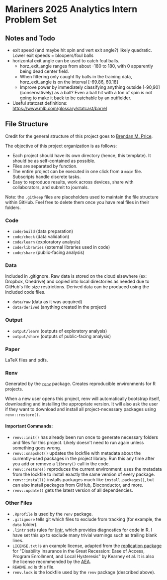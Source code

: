 # Mariners 2025 Analytics Intern Problem Set

## Notes and Todo
- exit speed (and maybe hit spin and vert exit angle?) likely quadratic. Lower exit speeds = bloopers/foul balls
- horizontal exit angle can be used to catch foul balls.
    - horz_exit_angle ranges from about -180 to 180, with 0 apparently being dead center field.
    - When filtering only caught fly balls in the training data, horz_exit_angle is on the interval [-69.86, 60.18]
    - Improve power by immediately classifying anything outside [-90,90] (conservatively) as a ball? Even a ball hit with a ton of spin is not going to make it back to be catchable by an outfielder.
- Useful statcast definitions: https://www.mlb.com/glossary/statcast/barrel


## File Structure
Credit for the general structure of this project goes to [Brendan M. Price](https://www.brendanmichaelprice.com/workflow/).

The objective of this project organization is as follows:
- Each project should have its own directory (hence, this template). It should be as self-contained as possible.
- Files are separated by function.
- The entire project can be executed in one click from a `main` file. Subscripts handle discrete tasks.
- Easy to reproduce results, work across devices, share with collaborators, and submit to journals.


Note: the `.gitkeep` files are placeholders used to maintain the file structure within GitHub. Feel free to delete them once you have real files in their folders.

### Code
- `code/build` (data preparation)
- `code/check` (data validation)
- `code/learn` (exploratory analysis)
- `code/libraries` (external libraries used in code)
- `code/share` (public-facing analysis)

### Data
Included in .gitignore. Raw data is stored on the cloud elsewhere (ex: Dropbox, Onedrive) and copied into local directories as needed due to GitHub's file size restrictions. Derived data can be produced using the included code files.
- `data/raw` (data as it was acquired)
- `data/derived` (anything created in the project)

### Output
- `output/learn` (outputs of exploratory analysis)
- `output/share` (outputs of public-facing analysis)

### Paper
LaTeX files and pdfs.

### Renv
Generated by the [`renv`](https://rstudio.github.io/renv/index.html) package. Creates reproducible environments for R projects.

When a new user opens this project, renv will automatically bootstrap itself, downloading and installing the appropriate version. It will also ask the user if they want to download and install all project-necessary packages using `renv::restore()`.

#### Important Commands:

- `renv::init()` has already been run once to generate necessary folders and files for this project. Likely doesn't need to run again unless something goes wrong.
- `renv::snapshot()` updates the lockfile with metadata about the currently-used packages in the project library. Run this any time after you add or remove a `library()` call in the code.
- `renv::restore()` reproduces the current environment: uses the metadata from the lockfile to install exactly the same version of every package.
- `renv::install()` installs packages much like `install.packages()`, but can also install packages from GitHub, Bioconductor, and more.
- `renv::update()` gets the latest version of all dependencies.

### Other Files
- `.Rprofile` is used by the `renv` package.
- `.gitignore` tells git which files to exclude from tracking (for example, the `data` folder).
- `.lintr` sets rules for [lintr](https://lintr.r-lib.org/), which provides diagnostics for code in R. I have set this up to exclude many trivial warnings such as trailing blank lines.
- `LICENSE.txt` is an example license, adapted from the [replication package](https://www.openicpsr.org/openicpsr/project/136761/version/V1/view) for "Disability Insurance in the Great Recession: Ease of Access, Program Enrollment, and Local Hysteresis" by Kearney et al. It is also the license recommended by the [AEA](https://www.aeaweb.org/journals/data/faq#lic).
- `README.md` is this file.
- `renv.lock` is the lockfile used by the `renv` package (described above).

